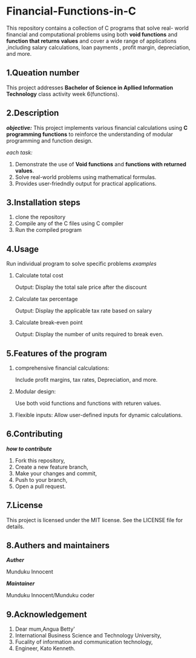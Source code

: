 # Financial-Functions-in-C

This repository contains a collection of C programs that solve real- world financial and computational problems using both **void functions** and **function that returns values** and cover a wide range of applications ,including salary calculations, loan payments , profit margin, depreciation, and more.

## 1.Queation number
This project addresses ****Bachelor of Science in Apllied Information Technology**** class activity week 6(functions).

## 2.Description
_**objective:**_
This project implements various financial calculations using **C programming functions** to reinforce the understanding of modular programming and function design.

_each task:_
1. Demonstrate the use of **Void functions** and **functions with returned values**.
2. Solve real-world problems using mathematical formulas.
3. Provides user-friedndly output for practical applications.

## 3.Installation steps
1. clone the repository
2. Compile any of the C files using C compiler
3. Run the compiled program

## 4.Usage
Run individual program to solve specific problems
_examples_

1. Calculate total cost

   Output: Display the total sale price after the discount
3. Calculate tax percentage

   Output: Display the applicable tax rate based on salary
5. Calculate break-even point

   Output: Display the number of units required to break even.

## 5.Features of the program
1. comprehensive financial calculations:

   Include profit margins, tax rates, Depreciation, and more. 
2. Modular design:

   Use both void functions and functions with returen values.
3. Flexible inputs:
   Allow user-defined inputs for dynamic calculations.

## 6.Contributing
_**how to contribute**_

1. Fork this repository,
2. Create a new feature branch,
3. Make your changes and commit,
4. Push to your branch,
5. Open a pull request.
   
## 7.License
This project is licensed under the MIT license. See the LICENSE file for details.
## 8.Authers and maintainers
_**Auther**_

Munduku Innocent

_**Maintainer**_

Munduku Innocent/Munduku coder
## 9.Acknowledgement
1. Dear mum,Angua Betty'
2. International Business Science and Technology University,
3. Fucality of information and communication technology,
4. Engineer, Kato Kenneth. 










   

